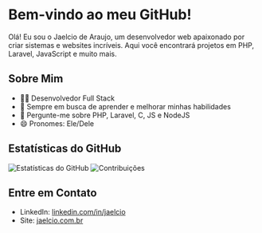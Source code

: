 # Bem-vindo ao meu GitHub!

Olá! Eu sou o Jaelcio de Araujo, um desenvolvedor web apaixonado por criar sistemas e websites incríveis. Aqui você encontrará projetos em PHP, Laravel, JavaScript e muito mais.

## Sobre Mim

- 👨‍💻 Desenvolvedor Full Stack
- 🌱 Sempre em busca de aprender e melhorar minhas habilidades
- 💬 Pergunte-me sobre PHP, Laravel, C, JS e NodeJS
- 😄 Pronomes: Ele/Dele

## Estatísticas do GitHub

![Estatísticas do GitHub](https://github-readme-stats.vercel.app/api?username=Jaelcio-de-Araujo&show_icons=true&theme=radical)
![Contribuições](https://github-readme-streak-stats.herokuapp.com/?user=Jaelcio-de-Araujo&theme=radical)

## Entre em Contato

- LinkedIn: [linkedin.com/in/jaelcio](https://www.linkedin.com/in/jaelcio-araujo/)
- Site: [jaelcio.com.br](https://jaelcio.com.br)
